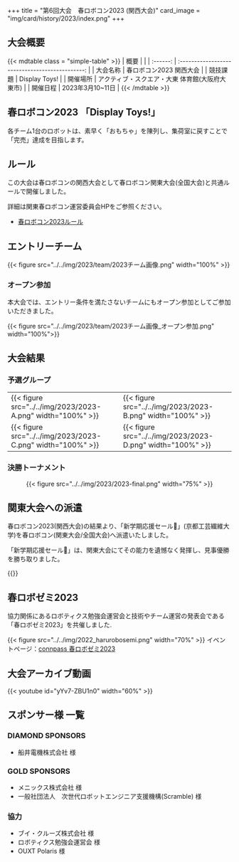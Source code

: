 +++
title = "第6回大会　春ロボコン2023 (関西大会)"
card_image =  "img/card/history/2023/index.png"
+++

## 大会概要

{{< mdtable class = "simple-table" >}}
|   概要   |                                                 |
| :------: | :---------------------------------------------: |
| 大会名称 |             春ロボコン2023 関西大会             |
| 競技課題 |                  Display Toys!                  |
| 開催場所 | アクティブ・スクエア・大東 体育館(大阪府大東市) |
| 開催日程 |                2023年3月10~11日                 |
{{< /mdtable >}}


## 春ロボコン2023 「Display Toys!」

各チーム1台のロボットは、素早く「おもちゃ」を陳列し、集荷室に戻すことで「完売」達成を目指します。
 
## ルール

この大会は春ロボコンの関西大会として春ロボコン関東大会(全国大会)と共通ルールで開催しました。

詳細は関東春ロボコン運営委員会HPをご参照ください。

- [春ロボコン2023ルール](https://kantouharurobo.com/haru/rulebook) 

## エントリーチーム

{{< figure src="../../img/2023/team/2023チーム画像.png" width="100%" >}}

### オープン参加
本大会では、エントリー条件を満たさないチームにもオープン参加としてご参加いただきました。

{{< figure src="../../img/2023/team/2023チーム画像_オープン参加.png" width="100%">}}

## 大会結果

### 予選グループ

|                                                             |                                                             |
| ----------------------------------------------------------- | ----------------------------------------------------------- |
| {{< figure src="../../img/2023/2023-A.png" width="100%" >}} | {{< figure src="../../img/2023/2023-B.png" width="100%" >}} |
| {{< figure src="../../img/2023/2023-C.png" width="100%" >}} | {{< figure src="../../img/2023/2023-D.png" width="100%" >}} |

### 決勝トーナメント

<center>

{{< figure src="../../img/2023/2023-final.png" width="75%" >}}

</center>

## 関東大会への派遣
春ロボコン2023(関西大会)の結果より、「新学期応援セール📢」(京都工芸繊維大学)を春ロボコン(関東大会/全国大会)へ派遣いたしました。

「新学期応援セール📢」は、関東大会にてその能力を遺憾なく発揮し、見事優勝を勝ち取りました。

{{<tweet user="kitrobocon" id="1636696104929746945">}}

## 春ロボゼミ2023
協力関係にあるロボティクス勉強会運営会と技術やチーム運営の発表会である「春ロボゼミ2023」を共催しました.  

{{< figure src="../../img/2022_harurobosemi.png" width="70%" >}}
イベントページ：[connpass 春ロボゼミ2023](https://robosemi.connpass.com/event/278605/)

## 大会アーカイブ動画
{{< youtube id="yYv7-ZBU1n0"  width="60%" >}}

## スポンサー様 一覧
### DIAMOND SPONSORS

- 船井電機株式会社 様

### GOLD SPONSORS

- メニックス株式会社 様
- 一般社団法人　次世代ロボットエンジニア支援機構(Scramble) 様

### 協力

- ブイ・クルーズ株式会社 様
- ロボティクス勉強会運営会 様
- OUXT Polaris 様
